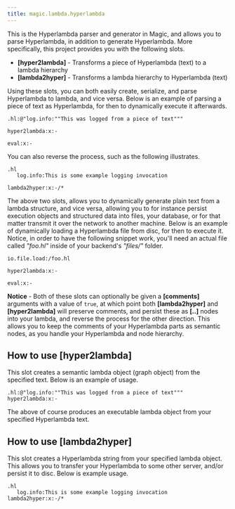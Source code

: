 ```yaml
---
title: magic.lambda.hyperlambda
---
```


This is the Hyperlambda parser and generator in Magic, and allows you to parse Hyperlambda, in addition
to generate Hyperlambda. More specifically, this project provides you with the following slots.

* __[hyper2lambda]__ - Transforms a piece of Hyperlambda (text) to a lambda hierarchy
* __[lambda2hyper]__ - Transforms a lambda hierarchy to Hyperlambda (text)

Using these slots, you can both easily create, serialize, and parse Hyperlambda to lambda, and vice versa.
Below is an example of parsing a piece of text as Hyperlambda, for then to dynamically execute it afterwards.

```
.hl:@"log.info:""This was logged from a piece of text"""

hyper2lambda:x:-

eval:x:-
```

You can also reverse the process, such as the following illustrates.

```
.hl
   log.info:This is some example logging invocation

lambda2hyper:x:-/*
```

The above two slots, allows you to dynamically generate plain text from a lambda structure, and vice versa,
allowing you to for instance persist execution objects and structured data into files, your database, or for
that matter transmit it over the network to another machine. Below is an example of dynamically
loading a Hyperlambda file from disc, for then to execute it. Notice, in order to have the following
snippet work, you'll need an actual file called _"foo.hl"_ inside of your backend's _"files/"_ folder.

```
io.file.load:/foo.hl

hyper2lambda:x:-

eval:x:-
```

**Notice** - Both of these slots can optionally be given a **[comments]** arguments with a value of `true`,
at which point both **[lambda2hyper]** and **[hyper2lambda]** will preserve comments, and persist these as
**[..]** nodes into your lambda, and reverse the process for the other direction. This allows you to keep the
comments of your Hyperlambda parts as semantic nodes, as you handle your Hyperlambda and node hierarchy.

## How to use [hyper2lambda]

This slot creates a semantic lambda object (graph object) from the specified text. Below is an example
of usage.

```
.hl:@"log.info:""This was logged from a piece of text"""
hyper2lambda:x:-
```

The above of course produces an executable lambda object from your specified Hyperlambda text.

## How to use [lambda2hyper]

This slot creates a Hyperlambda string from your specified lambda object. This allows you to
transfer your Hyperlambda to some other server, and/or persist it to disc. Below is example
usage.

```
.hl
   log.info:This is some example logging invocation
lambda2hyper:x:-/*
```
